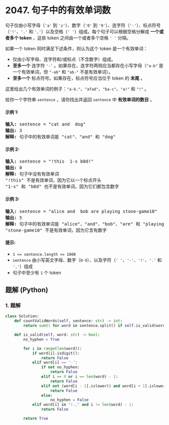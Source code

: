 # 2047. 句子中的有效单词数
句子仅由小写字母（`'a'` 到 `'z'`）、数字（`'0'` 到 `'9'`）、连字符（`'-'`）、标点符号（`'!'`、`'.'` 和 `','`）以及空格（`' '`）组成。每个句子可以根据空格分解成 **一个或者多个 token** ，这些 token 之间由一个或者多个空格 `' '` 分隔。

如果一个 token 同时满足下述条件，则认为这个 token 是一个有效单词：
* 仅由小写字母、连字符和/或标点（不含数字）组成。
* **至多一个** 连字符 `'-'` 。如果存在，连字符两侧应当都存在小写字母（`"a-b"` 是一个有效单词，但 `"-ab"` 和 `"ab-"` 不是有效单词）。
* **至多一个** 标点符号。如果存在，标点符号应当位于 token 的 **末尾** 。

这里给出几个有效单词的例子：`"a-b."`、`"afad"`、`"ba-c"`、`"a!"` 和 `"!"` 。

给你一个字符串 `sentence` ，请你找出并返回 `sentence` 中 **有效单词的数目** 。

#### 示例 1:
<pre>
<strong>输入:</strong> sentence = "cat and  dog"
<strong>输出:</strong> 3
<strong>解释:</strong> 句子中的有效单词是 "cat"、"and" 和 "dog"
</pre>

#### 示例 2:
<pre>
<strong>输入:</strong> sentence = "!this  1-s b8d!"
<strong>输出:</strong> 0
<strong>解释:</strong> 句子中没有有效单词
"!this" 不是有效单词，因为它以一个标点开头
"1-s" 和 "b8d" 也不是有效单词，因为它们都包含数字
</pre>

#### 示例 3:
<pre>
<strong>输入:</strong> sentence = "alice and  bob are playing stone-game10"
<strong>输出:</strong> 5
<strong>解释:</strong> 句子中的有效单词是 "alice"、"and"、"bob"、"are" 和 "playing"
"stone-game10" 不是有效单词，因为它含有数字
</pre>

#### 提示:
* `1 <= sentence.length <= 1000`
* `sentence` 由小写英文字母、数字（`0-9`）、以及字符（`' '`、`'-'`、`'!'`、`'.'` 和 `','`）组成
* 句子中至少有 `1` 个 token

## 题解 (Python)

### 1. 题解
```Python
class Solution:
    def countValidWords(self, sentence: str) -> int:
        return sum(1 for word in sentence.split() if self.is_valid(word))

    def is_valid(self, word: str) -> bool:
        no_hyphen = True

        for i in range(len(word)):
            if word[i].isdigit():
                return False
            elif word[i] == '-':
                if not no_hyphen:
                    return False
                elif i == 0 or i == len(word) - 1:
                    return False
                elif not (word[i - 1].islower() and word[i + 1].islower()):
                    return False
                else:
                    no_hyphen = False
            elif word[i] in "!.," and i != len(word) - 1:
                return False

        return True
```
